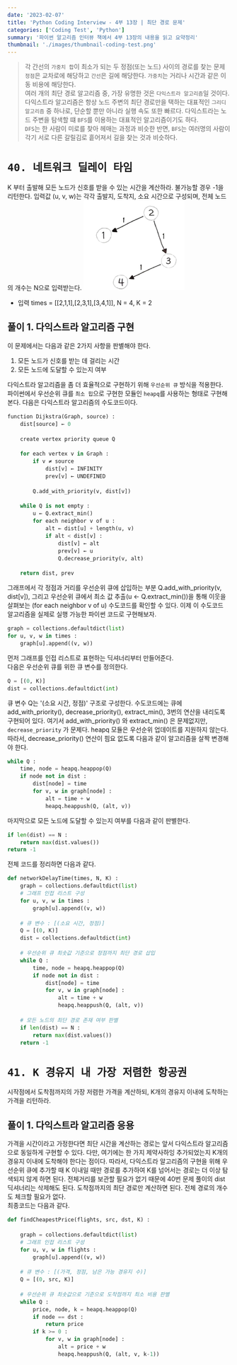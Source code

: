```yaml
---
date: '2023-02-07'
title: 'Python Coding Interview - 4부 13장 | 최단 경로 문제'
categories: ['Coding Test', 'Python']
summary: '파이썬 알고리즘 인터뷰 책에서 4부 13장의 내용을 읽고 요약정리'
thumbnail: './images/thumbnail-coding-test.png'
---
```

> 각 간선의 `가중치 합`이 최소가 되는 두 정점(또는 노드) 사이의 경로를 찾는 문제
`정점`은 교차로에 해당하고 `간선`은 길에 해당한다. `가중치`는 거리나 시간과 같은 이동 비용에 해당한다.  
여러 개의 최단 경로 알고리즘 중, 가장 유명한 것은 `다익스트라 알고리즘`일 것이다.  
다익스트라 알고리즘은 항상 노드 주변의 최단 경로만을 택하는 대표적인 `그리디 알고리즘` 중 하나로, 단순할 뿐만 아니라 실행 속도 또한 빠르다. 다익스트라는 노드 주변을 탐색할 떄 `BFS`를 이용하는 대표적인 알고리즘이기도 하다.  
`DFS`는 한 사람이 미로를 찾아 헤매는 과정과 비슷한 반면, `BFS`는 여러명의 사람이 각기 서로 다른 갈릴김로 흩어져서 길을 찾는 것과 비슷하다.

# `40. 네트워크 딜레이 타임`
K 부터 출발해 모든 노드가 신호를 받을 수 있는 시간을 계산하라. 불가능할 경우 -1을 리턴한다. 입력값 (u, v, w)는 각각 출발지, 도착지, 소요 시간으로 구성되며, 전체 노드의 개수는 N으로 입력받는다.
![40번 문제 그림](./images/problem-40.png)
- 입력
times = [[2,1,1],[2,3,1],[3,4,1]], N = 4, K = 2

## 풀이 1. 다익스트라 알고리즘 구현
이 문제에서는 다음과 같은 2가지 사항을 판별해야 한다.
1. 모든 노드가 신호를 받는 데 걸리는 시간
2. 모든 노드에 도달할 수 있는지 여부

다익스트라 알고리즘을 좀 더 효율적으로 구현하기 위해 `우선순위 큐` 방식을 적용한다. 파이썬에서 우선순위 큐를 `최소 힙`으로 구현한 모듈인 `heapq`를 사용하는 형태로 구현해본다. 다음은 다익스트라 알고리즘의 수도코드이다.
```py
function Dijkstra(Graph, source) :
	dist[source] ← 0

	create vertex priority queue Q

	for each vertex v in Graph :
		if v ≠ source
			dist[v] ← INFINITY
			prev[v] ← UNDEFINED

		Q.add_with_priority(v, dist[v])

	while Q is not empty :
		u ← Q.extract_min()
		for each neighbor v of u :
			alt ← dist[u] + length(u, v)
			if alt < dist[v] :
				dist[v] ← alt
				prev[v] ← u
				Q.decrease_priority(v, alt)

	return dist, prev
```
그래프에서 각 정점과 거리를 우선순위 큐에 삽입하는 부분 Q.add_with_priority(v, dist[v]), 그리고 우선순위 큐에서 최소 값 추출(u ← Q.extract_min())을 통해 이웃을 살펴보는 (for each neighbor v of u) 수도코드를 확인할 수 있다. 이제 이 수도코드 알고리즘을 실제로 실행 가능한 파이썬 코드로 구현해보자.
```py
graph = collections.defaultdict(list)
for u, v, w in times :
	graph[u].append((v, w))
```
먼저 그래프를 인접 리스트로 표현하는 딕셔너리부터 만들어준다.  
다음은 우선순위 큐를 위한 큐 변수를 정의한다.
```py
Q = [(0, K)]
dist = collections.defaultdict(int)
```
큐 변수 Q는 '(소요 시간, 정점)' 구조로 구성한다. 수도코드에는 큐에 add_with_priority(), decrease_priority(), extract_min(), 3번의 연산을 내리도록 구현되어 있다. 여기서 add_with_priority() 와 extract_min() 은 문제없지만, `decrease_priority` 가 문제다. heapq 모듈은 우선순위 업데이트를 지원하지 않는다.  
따라서, decrease_priority() 연산이 핌요 없도록 다음과 같이 알고리즘을 살짝 변경해야 한다.
```py
while Q : 
	time, node = heapq.heappop(Q)
	if node not in dist :
		dist[node] = time
		for v, w in graph[node] :
			alt = time + w
			heapq.heappush(Q, (alt, v))
```
마지막으로 모든 노드에 도달할 수 있는지 여부를 다음과 같이 판별한다.
```py
if len(dist) == N : 
	return max(dist.values())
return -1
```
전체 코드를 정리하면 다음과 같다.
```py
def networkDelayTime(times, N, K) :
	graph = collections.defaultdict(list)
	# 그래프 인접 리스트 구성
	for u, v, w in times :
		graph[u].append((v, w))

	# 큐 변수 : [(소요 시간, 정점)]
	Q = [(0, K)]
	dist = collections.defaultdict(int)
	
	# 우선순위 큐 최솟값 기준으로 정점까지 최단 경로 삽입
	while Q :
		time, node = heapq.heappop(Q)
		if node not in dist :
			dist[node] = time
			for v, w in graph[node] :
				alt = time + w
				heapq.heappush(Q, (alt, v))

	# 모든 노드의 최단 경로 존재 여부 판별
	if len(dist) == N :
		return max(dist.values())
	return -1
```

# `41. K 경유지 내 가장 저렴한 항공권`
시작점에서 도착점까지의 가장 저렴한 가격을 계산하되, K개의 경유지 이내에 도착하는 가격을 리턴하라.
## 풀이 1. 다익스트라 알고리즘 응용
가격을 시간이라고 가정한다면 최단 시간을 계산하는 경로는 앞서 다익스트라 알고리즘으로 동일하게 구현할 수 있다. 다만, 여기에는 한 가지 제약사하잉 추가되었는지 K개의 경유지 이내에 도착해야 한다는 점이다. 따라서, 다익스트라 알고리즘의 구현을 위해 우선순위 큐에 추가할 때 K 이내일 때만 경로를 추가하여 K를 넘어서는 경로는 더 이상 탐색되지 않게 하면 된다.
전체거리를 보관할 필요가 없기 때문에 40번 문제 풀이의 dist 딕셔너리는 삭제해도 된다. 도착점까지의 최단 경로만 계산하면 된다. 전체 경로의 개수도 체크할 필요가 없다.  
최종코드는 다음과 같다.
```py
def findCheapestPrice(flights, src, dst, K) :

	graph = collections.defaultdict(list)
	# 그래프 인접 리스트 구성
	for u, v, w in flights :
		graph[u].append((v, w))

	# 큐 변수 : [(가격, 정점, 남은 가능 경유지 수)]
	Q = [(0, src, K)]

	# 우선순위 큐 최솟값으로 기준으로 도착점까지 최소 비용 판별
	while Q :
		price, node, k = heapq.heappop(Q)
		if node == dst :
			return price
		if k >= 0 :
			for v, w in graph[node] :
				alt = price + w
				heapq.heappush(Q, (alt, v, k-1))
``` 
